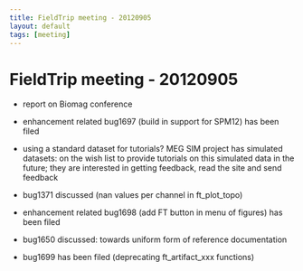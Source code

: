 ```yaml
---
title: FieldTrip meeting - 20120905
layout: default
tags: [meeting]
---
```


# FieldTrip meeting - 20120905

*  report on Biomag conference
*  enhancement related bug1697 (build in support for SPM12) has been filed

*  using a standard dataset for tutorials? MEG SIM project has simulated datasets: on the wish list to provide tutorials on this simulated data in the future; they are interested in getting feedback, read the site and send feedback
*  bug1371 discussed (nan values per channel in ft_plot_topo)

*  enhancement related bug1698 (add FT button in menu of figures) has been filed

*  bug1650 discussed: towards uniform form of  reference documentation

*  bug1699 has been filed (deprecating ft_artifact_xxx functions)

